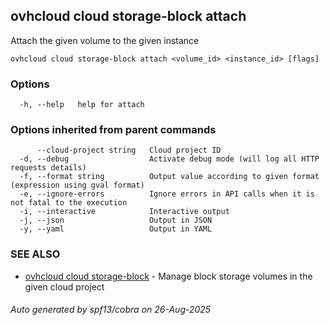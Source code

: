 ## ovhcloud cloud storage-block attach

Attach the given volume to the given instance

```
ovhcloud cloud storage-block attach <volume_id> <instance_id> [flags]
```

### Options

```
  -h, --help   help for attach
```

### Options inherited from parent commands

```
      --cloud-project string   Cloud project ID
  -d, --debug                  Activate debug mode (will log all HTTP requests details)
  -f, --format string          Output value according to given format (expression using gval format)
  -e, --ignore-errors          Ignore errors in API calls when it is not fatal to the execution
  -i, --interactive            Interactive output
  -j, --json                   Output in JSON
  -y, --yaml                   Output in YAML
```

### SEE ALSO

* [ovhcloud cloud storage-block](ovhcloud_cloud_storage-block.md)	 - Manage block storage volumes in the given cloud project

###### Auto generated by spf13/cobra on 26-Aug-2025
